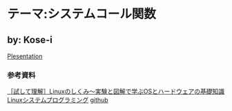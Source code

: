 # テーマ:システムコール関数
## by: Kose-i
[Plesentation](https://gitpitch.com/Kose-i/Plesentation_Document?p=cir-kit/2019-02-09/)

### 参考資料
[［試して理解］Linuxのしくみ～実験と図解で学ぶOSとハードウェアの基礎知識](http://gihyo.jp/book/2018/978-4-7741-9607-7)
[Linuxシステムプログラミング](https://www.oreilly.co.jp/books/9784873113623/)
[github](https://github.com/satoru-takeuchi/linux-in-practice)
